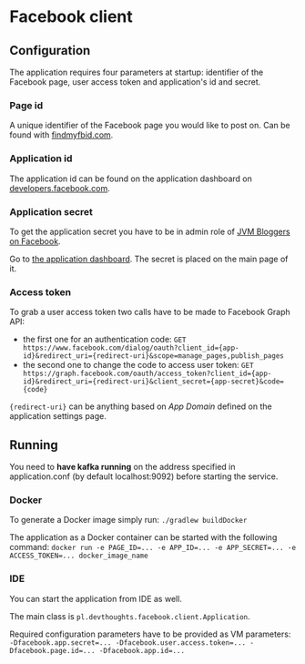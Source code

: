 # Facebook client

## Configuration

The application requires four parameters at startup: identifier of the Facebook page, user access token and application's id and secret.

### Page id

A unique identifier of the Facebook page you would like to post on. Can be found with [findmyfbid.com](http://findmyfbid.com).

### Application id

The application id can be found on the application dashboard on [developers.facebook.com](https://developers.facebook.com/apps).

### Application secret
To get the application secret you have to be in admin role of [JVM Bloggers on Facebook](https://www.facebook.com/jvmbloggers).

Go to [the application dashboard](https://developers.facebook.com/apps/984518258323702/dashboard/). The secret is placed on the main page of it. 

### Access token
To grab a user access token two calls have to be made to Facebook Graph API:
* the first one for an authentication code:
`GET https://www.facebook.com/dialog/oauth?client_id={app-id}&redirect_uri={redirect-uri}&scope=manage_pages,publish_pages`
* the second one to change the code to access user token:
`GET https://graph.facebook.com/oauth/access_token?client_id={app-id}&redirect_uri={redirect-uri}&client_secret={app-secret}&code={code}`

`{redirect-uri}` can be anything based on *App Domain* defined on the application settings page.

## Running

You need to **have kafka running** on the address specified in application.conf (by default localhost:9092) before starting the service.

### Docker
To generate a Docker image simply run:
`./gradlew buildDocker`

The application as a Docker container can be started with the following command:
`docker run -e PAGE_ID=... -e APP_ID=... -e APP_SECRET=... -e ACCESS_TOKEN=... docker_image_name`

### IDE
You can start the application from IDE as well.

The main class is `pl.devthoughts.facebook.client.Application`.

Required configuration parameters have to be provided as VM parameters: `-Dfacebook.app.secret=... -Dfacebook.user.access.token=... -Dfacebook.page.id=... -Dfacebook.app.id=...`

